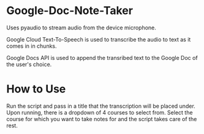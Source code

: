 # Google-Doc-Note-Taker

Uses pyaudio to stream audio from the device microphone.

Google Cloud Text-To-Speech is used to transcribe the audio to text as it comes in in chunks.

Google Docs API is used to append the transribed text to the Google Doc of the user's choice.

# How to Use 

Run the script and pass in a title that the transcription will be placed under. Upon running, there is a dropdown of 4 courses to select from. Select the course for which you want to take notes for and the script takes care of the rest. 
